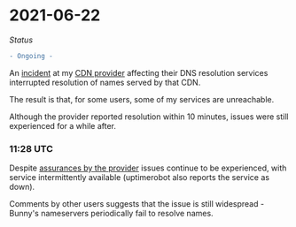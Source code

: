 2021-06-22
============


*Status*
```diff
- Ongoing - 
```



An [incident](https://status.bunnycdn.com/incidents/qbvwvmx82mnv) at my [CDN provider](https://twitter.com/BunnyCDN) affecting their DNS resolution services interrupted resolution of names served by that CDN.

The result is that, for some users, some of my services are unreachable.

Although the provider reported resolution within 10 minutes, issues were still experienced for a while after.


### 11:28 UTC

Despite [assurances by the provider](https://twitter.com/BunnyCDN/status/1407266033627394048) issues continue to be experienced, with service intermittently available (uptimerobot also reports the service as down).

Comments by other users suggests that the issue is still widespread - Bunny's nameservers periodically fail to resolve names.
